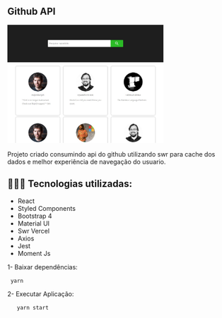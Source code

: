 
## Github API

<img src="./src/assets/img/Home.JPG" width="70%">


Projeto criado consumindo api do github utilizando swr para cache dos dados e melhor experiência de navegação do usuario.

<h2> 👨🏻‍💻 Tecnologias utilizadas:  </h2>

<ul>
  <li>React</li>
  <li>Styled Components</li>
  <li>Bootstrap 4</li>
  <li>Material UI</li>
  <li>Swr Vercel</li>
  <li>Axios</li>
  <li>Jest</li>
  <li>Moment Js</li>
</ul>

1- Baixar dependências: 
```javascript
 yarn
```

2- Executar Aplicação:
```javascript
   yarn start
```

